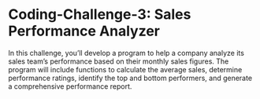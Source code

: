 # Coding-Challenge-3: Sales Performance Analyzer
In this challenge, you’ll develop a program to help a company analyze its sales team’s performance based on their monthly sales figures. The program will include functions to calculate the average sales, determine performance ratings, identify the top and bottom performers, and generate a comprehensive performance report.